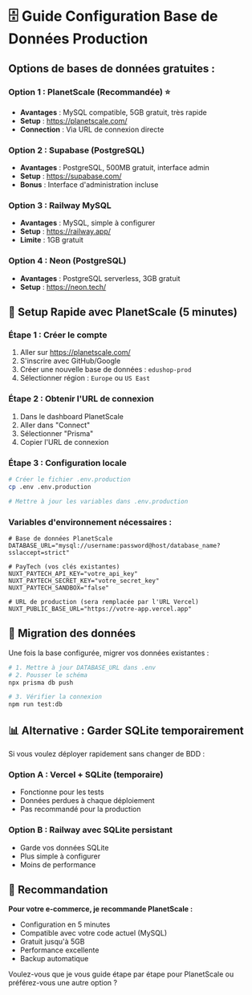 # 🗄️ Guide Configuration Base de Données Production

## Options de bases de données gratuites :

### Option 1 : PlanetScale (Recommandée) ⭐

- **Avantages** : MySQL compatible, 5GB gratuit, très rapide
- **Setup** : https://planetscale.com/
- **Connection** : Via URL de connexion directe

### Option 2 : Supabase (PostgreSQL)

- **Avantages** : PostgreSQL, 500MB gratuit, interface admin
- **Setup** : https://supabase.com/
- **Bonus** : Interface d'administration incluse

### Option 3 : Railway MySQL

- **Avantages** : MySQL, simple à configurer
- **Setup** : https://railway.app/
- **Limite** : 1GB gratuit

### Option 4 : Neon (PostgreSQL)

- **Avantages** : PostgreSQL serverless, 3GB gratuit
- **Setup** : https://neon.tech/

## 🚀 Setup Rapide avec PlanetScale (5 minutes)

### Étape 1 : Créer le compte

1. Aller sur https://planetscale.com/
2. S'inscrire avec GitHub/Google
3. Créer une nouvelle base de données : `edushop-prod`
4. Sélectionner région : `Europe` ou `US East`

### Étape 2 : Obtenir l'URL de connexion

1. Dans le dashboard PlanetScale
2. Aller dans "Connect"
3. Sélectionner "Prisma"
4. Copier l'URL de connexion

### Étape 3 : Configuration locale

```bash
# Créer le fichier .env.production
cp .env .env.production

# Mettre à jour les variables dans .env.production
```

### Variables d'environnement nécessaires :

```env
# Base de données PlanetScale
DATABASE_URL="mysql://username:password@host/database_name?sslaccept=strict"

# PayTech (vos clés existantes)
NUXT_PAYTECH_API_KEY="votre_api_key"
NUXT_PAYTECH_SECRET_KEY="votre_secret_key"
NUXT_PAYTECH_SANDBOX="false"

# URL de production (sera remplacée par l'URL Vercel)
NUXT_PUBLIC_BASE_URL="https://votre-app.vercel.app"
```

## 🔄 Migration des données

Une fois la base configurée, migrer vos données existantes :

```bash
# 1. Mettre à jour DATABASE_URL dans .env
# 2. Pousser le schéma
npx prisma db push

# 3. Vérifier la connexion
npm run test:db
```

## 📊 Alternative : Garder SQLite temporairement

Si vous voulez déployer rapidement sans changer de BDD :

### Option A : Vercel + SQLite (temporaire)

- Fonctionne pour les tests
- Données perdues à chaque déploiement
- Pas recommandé pour la production

### Option B : Railway avec SQLite persistant

- Garde vos données SQLite
- Plus simple à configurer
- Moins de performance

## 🎯 Recommandation

**Pour votre e-commerce, je recommande PlanetScale :**

- Configuration en 5 minutes
- Compatible avec votre code actuel (MySQL)
- Gratuit jusqu'à 5GB
- Performance excellente
- Backup automatique

Voulez-vous que je vous guide étape par étape pour PlanetScale ou préférez-vous une autre option ?
